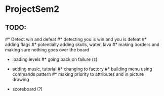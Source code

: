 # ProjectSem2


## TODO:
#* Detect win and defeat
#* detecting you is win and you is defeat
#* adding flags
#* potentially adding skulls, water, lava
#* making borders and making sure nothing goes over the board
* loading levels
#* going back on failure (z)
* adding music, tutorial
#* changing to factory
#* building menu using commands pattern
#* making priority to attributes and in picture drawing

* scoreboard (?)
